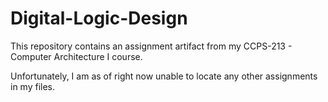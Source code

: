 # Digital-Logic-Design
This repository contains an assignment artifact from my CCPS-213 - Computer Architecture I course.

Unfortunately, I am as of right now unable to locate any other assignments in my files.
